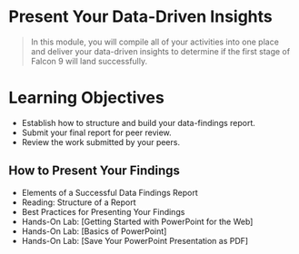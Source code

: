 # Present Your Data-Driven Insights
> In this module, you will compile all of your activities into one place and deliver your data-driven insights to determine if the first stage of Falcon 9 will land successfully.
# Learning Objectives
- Establish how to structure and build your data-findings report.
- Submit your final report for peer review.
- Review the work submitted by your peers.
## How to Present Your Findings
- Elements of a Successful Data Findings Report
- Reading: Structure of a Report
- Best Practices for Presenting Your Findings
- Hands-On Lab: [Getting Started with PowerPoint for the Web]
- Hands-On Lab: [Basics of PowerPoint]
- Hands-On Lab: [Save Your PowerPoint Presentation as PDF]
